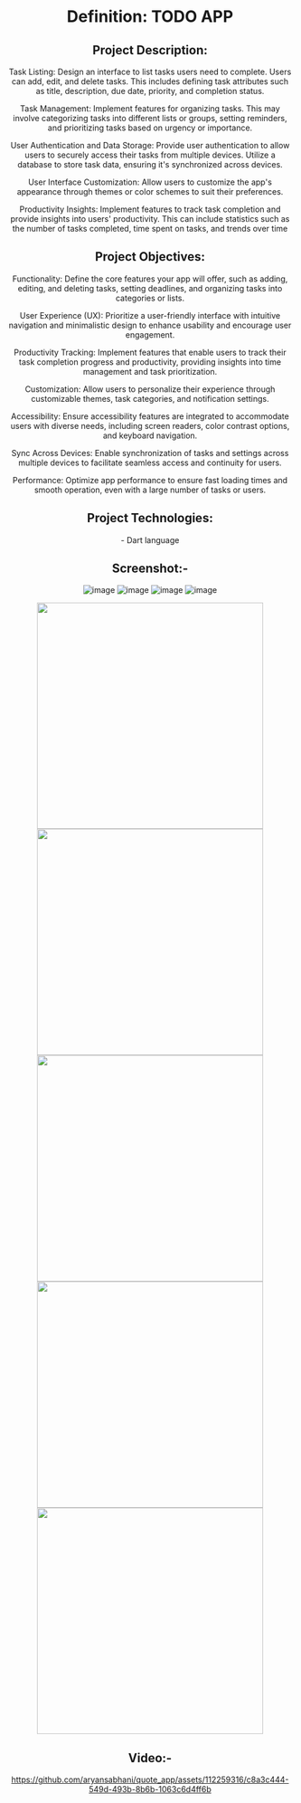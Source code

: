 <header>
<h1> Definition: TODO APP</h1>
 
<h2>Project Description:</h2>
<p>
Task Listing: Design an interface to list tasks users need to complete. Users can add, edit, and delete tasks. This includes defining task attributes such as title, description, due date, priority, and completion status.

Task Management: Implement features for organizing tasks. This may involve categorizing tasks into different lists or groups, setting reminders, and prioritizing tasks based on urgency or importance.

User Authentication and Data Storage: Provide user authentication to allow users to securely access their tasks from multiple devices. Utilize a database to store task data, ensuring it's synchronized across devices.

User Interface Customization: Allow users to customize the app's appearance through themes or color schemes to suit their preferences.

Productivity Insights: Implement features to track task completion and provide insights into users' productivity. This can include statistics such as the number of tasks completed, time spent on tasks, and trends over time 
</p>

<h2>Project Objectives:</h2>
<p>
Functionality: Define the core features your app will offer, such as adding, editing, and deleting tasks, setting deadlines, and organizing tasks into categories or lists.

User Experience (UX): Prioritize a user-friendly interface with intuitive navigation and minimalistic design to enhance usability and encourage user engagement.

Productivity Tracking: Implement features that enable users to track their task completion progress and productivity, providing insights into time management and task prioritization.

Customization: Allow users to personalize their experience through customizable themes, task categories, and notification settings.

Accessibility: Ensure accessibility features are integrated to accommodate users with diverse needs, including screen readers, color contrast options, and keyboard navigation.

Sync Across Devices: Enable synchronization of tasks and settings across multiple devices to facilitate seamless access and continuity for users.

Performance: Optimize app performance to ensure fast loading times and smooth operation, even with a large number of tasks or users.</p>

<h2>Project Technologies:</h2>
<p>- Dart language</p>

 <h2>Screenshot:-</h2>

 ![image]()
 ![image]()
 ![image]()
 ![image]()




<img src="https://github.com/aryansabhani/todo_app/assets/112259316/0914be0b-42b3-44c6-9c44-06f650a7a7ff"  height="400">
<img src="https://github.com/aryansabhani/todo_app/assets/112259316/83212f91-4ddc-4b7a-b6fe-8f372a68201b" height="400">
<img src="https://github.com/aryansabhani/todo_app/assets/112259316/2393b6a6-abc3-4b17-9f09-4f336c23b211"  height="400">
<img src="https://github.com/aryansabhani/todo_app/assets/112259316/0be94bae-40cb-417e-bd5f-fe049e30e683"  height="400">
<img src="https://github.com/aryansabhani/todo_app/assets/112259316/0be94bae-40cb-417e-bd5f-fe049e30e683"  height="400">



<h2>Video:-</h2>



https://github.com/aryansabhani/quote_app/assets/112259316/c8a3c444-549d-493b-8b6b-1063c6d4ff6b


</header>
